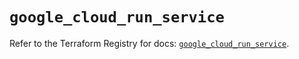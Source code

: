 # `google_cloud_run_service`

Refer to the Terraform Registry for docs: [`google_cloud_run_service`](https://registry.terraform.io/providers/hashicorp/google/6.43.0/docs/resources/cloud_run_service).
